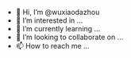 - 👋 Hi, I’m @wuxiaodazhou
- 👀 I’m interested in ...
- 🌱 I’m currently learning ...
- 💞️ I’m looking to collaborate on ...
- 📫 How to reach me ...

<!---
wuxiaodazhou/wuxiaodazhou is a ✨ special ✨ repository because its `README.md` (this file) appears on your GitHub profile.
You can click the Preview link to take a look at your changes.
--->

